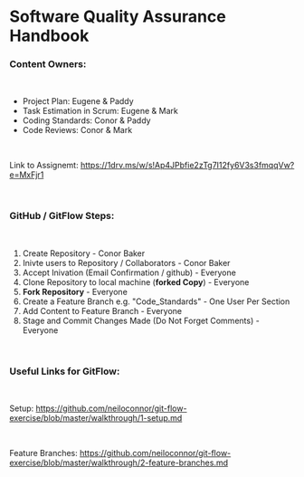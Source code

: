 # Software Quality Assurance Handbook

### Content Owners:

<br>

* Project Plan: Eugene & Paddy
* Task Estimation in Scrum: Eugene & Mark
* Coding Standards: Conor & Paddy
* Code Reviews: Conor & Mark

<br>

Link to Assignemt: https://1drv.ms/w/s!Ap4JPbfie2zTg7I12fy6V3s3fmqqVw?e=MxFjr1

<br>

### GitHub / GitFlow Steps:
<br>

1. Create Repository - Conor Baker
2. Inivte users to Repository / Collaborators - Conor Baker
3. Accept Inivation (Email Confirmation / github) - Everyone
4. Clone Repository to local machine (**forked Copy**) - Everyone
5. **Fork Repository** - Everyone
6. Create a Feature Branch e.g. "Code_Standards" - One User Per Section
7. Add Content to Feature Branch - Everyone
8. Stage and Commit Changes Made (Do Not Forget Comments) - Everyone

<br>

### Useful Links for GitFlow: 

<br>

Setup: https://github.com/neiloconnor/git-flow-exercise/blob/master/walkthrough/1-setup.md

<br>

Feature Branches: https://github.com/neiloconnor/git-flow-exercise/blob/master/walkthrough/2-feature-branches.md





